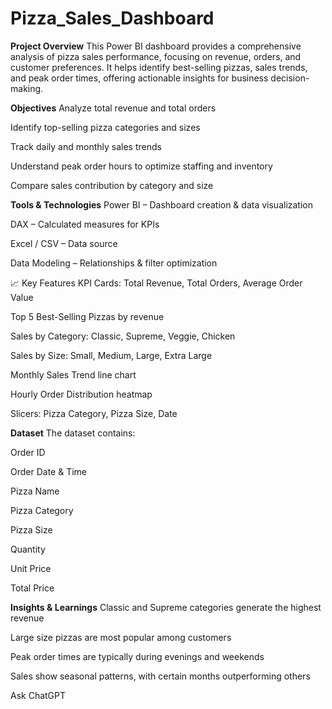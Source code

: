 # Pizza_Sales_Dashboard
**Project Overview**
This Power BI dashboard provides a comprehensive analysis of pizza sales performance, focusing on revenue, orders, and customer preferences.
It helps identify best-selling pizzas, sales trends, and peak order times, offering actionable insights for business decision-making.

**Objectives**
Analyze total revenue and total orders

Identify top-selling pizza categories and sizes

Track daily and monthly sales trends

Understand peak order hours to optimize staffing and inventory

Compare sales contribution by category and size

**Tools & Technologies**
Power BI – Dashboard creation & data visualization

DAX – Calculated measures for KPIs

Excel / CSV – Data source

Data Modeling – Relationships & filter optimization

📈 Key Features
KPI Cards: Total Revenue, Total Orders, Average Order Value

Top 5 Best-Selling Pizzas by revenue

Sales by Category: Classic, Supreme, Veggie, Chicken

Sales by Size: Small, Medium, Large, Extra Large

Monthly Sales Trend line chart

Hourly Order Distribution heatmap

Slicers: Pizza Category, Pizza Size, Date

**Dataset**
The dataset contains:

Order ID

Order Date & Time

Pizza Name

Pizza Category

Pizza Size

Quantity

Unit Price

Total Price

**Insights & Learnings**
Classic and Supreme categories generate the highest revenue

Large size pizzas are most popular among customers

Peak order times are typically during evenings and weekends

Sales show seasonal patterns, with certain months outperforming others











Ask ChatGPT
